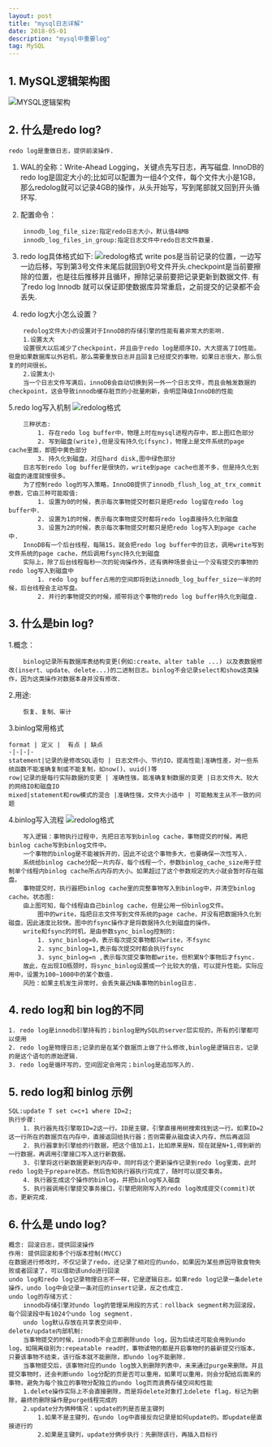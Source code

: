 ```yaml
---
layout: post
title: "mysql日志详解"
date: 2018-05-01
description: "mysql中重要log"
tag: MySQL
---
```


## 1. MySQL逻辑架构图
![MYSQL逻辑架构](https://allenfancy.github.io/images/mysql/mysql逻辑架构.png)

## 2. 什么是redo log?
    redo log是重做日志，提供前滚操作.

1. WAL的全称：Write-Ahead Logging，关键点先写日志，再写磁盘.
    InnoDB的redo log是固定大小的;比如可以配置为一组4个文件，每个文件大小是1GB，那么redolog就可以记录4GB的操作，从头开始写，写到尾部就又回到开头循环写.

2. 配置命令：
```
    innodb_log_file_size:指定redo日志大小，默认值48MB
    innodb_log_files_in_group:指定日志文件中redo日志文件数量.
```
3. redo log具体格式如下:
   ![redolog格式](https://allenfancy.github.io/images/mysql/redolog.png)
    write pos是当前记录的位置，一边写一边后移，写到第3号文件末尾后就回到0号文件开头.checkpoint是当前要擦除的位置，也是往后推移并且循环，擦除记录前要把记录更新到数据文件.
    有了redo log Innodb 就可以保证即使数据库异常重启，之前提交的记录都不会丢失.

4. redo log大小怎么设置？

```
    redolog文件大小的设置对于InnoDB的存储引擎的性能有着非常大的影响.
    1.设置太大
    设置很大以后减少了checkpoint，并且由于redo log是顺序IO，大大提高了IO性能。但是如果数据库以外宕机，那么需要重放日志并且回复已经提交的事物，如果日志很大，那么恢复的时间很长。
    2.设置太小
    当一个日志文件写满后，innoDB会自动切换到另一外一个日志文件，而且会触发数据的checkpoint，这会导致innodb缓存脏页的小批量刷新，会明显降级InnoDB的性能
```
5.redo log写入机制
![redolog格式](https://allenfancy.github.io/images/mysql/redolog存储状态.png)
```
    三种状态:
        1. 存在redo log buffer中，物理上时在mysql进程内存中，即上图红色部分
        2. 写到磁盘(write),但是没有持久化(fsync)，物理上是文件系统的page cache里面，即图中黄色部分
        3. 持久化到磁盘，对应hard disk,图中绿色部分
    日志写到redo log buffer是很快的，write到page cache也差不多，但是持久化到磁盘的速度就慢很多。
    为了控制redo log的写入策略，InnoDB提供了innodb_flush_log_at_trx_commit参数，它由三种可能取值:
        1. 设置为0的时候，表示每次事物提交时都只是把redo log留在redo log buffer中.
        2. 设置为1的时候，表示每次事物提交时都将redo log直接持久化到磁盘
        3. 设置为2的时候，表示每次事物提交时都只是把redo log写入到page cache中.
    InnoDB有一个后台线程，每隔1S，就会把redo log buffer中的日志，调用write写到文件系统的page cache，然后调用fsync持久化到磁盘
    实际上，除了后台线程每秒一次的轮询操作外，还有俩种场景会让一个没有提交的事物的redo log写入到磁盘中
        1. redo log buffer占用的空间即将到达innodb_log_buffer_size一半的时候，后台线程会主动写盘。
        2. 并行的事物提交的时候，顺带将这个事物的redo log buffer持久化到磁盘.
```

## 3. 什么是bin log?
1.概念：
```
    binlog记录所有数据库表结构变更(例如:create、alter table ...) 以及表数据修改(insert、update、delete...)的二进制日志。binlog不会记录select和show这类操作，因为这类操作对数据本身并没有修改.
```

2.用途:
```
    恢复、复制、审计
```

3.binlog常用格式
```
format | 定义 |  有点 | 缺点
-|-|-|-
statement|记录的是修改SQL语句 | 日志文件小、节约IO，提高性能|准确性差，对一些系统函数不能准确复制或不能复制，如now()、uuid()等
row|记录的是每行实际数据的变更 | 准确性强，能准确复制数据的变更 |日志文件大、较大的网络IO和磁盘IO
mixed|statement和row模式的混合 |准确性强，文件大小适中 | 可能触发主从不一致的问题
```

4.binlog写入流程
![redolog格式](https://allenfancy.github.io/images/mysql/binlog写入状态.png)
```
    写入逻辑：事物执行过程中，先把日志写到binlog cache，事物提交的时候，再把binlog cache写到binlog文件中。
    一个事物的binlog是不能被拆开的，因此不论这个事物多大，也要确保一次性写入.
    系统给binlog cache分配一片内存，每个线程一个，参数binlog_cache_size用于控制单个线程内binlog cache所占内存的大小。如果超过了这个参数规定的大小就会暂时存在磁盘。
    事物提交时，执行器把binlog cache里的完整事物写入到binlog中，并清空binlog cache。状态图:
    由上图可知，每个线程由自己binlog cache，但是公用一份binlog文件。
        图中的write，指把日志文件写到文件系统的page cache，并没有把数据持久化到磁盘，因此速度比较快。图中的fsync操作才是将数据持久化到磁盘的操作。
    write和fsync的时机，是由参数sync_binlog控制的:
        1. sync_binlog=0，表示每次提交事物都只write，不fsync
        2. sync_binlog=1,表示每次提交时都会执行fsync
        3. sync_binlog=n ,表示每次提交事物都write，但积累N个事物后才fsync.
    故此，在出现IO瓶颈时，将sync_binlog设置成一个比较大的值，可以提升性能。实际应用中，设置为100~1000中的某个数值.
    风险：如果主机发生异常时，会丢失最近N条事物的binlog日志.
```

## 4. redo log和 bin log的不同
    1. redo log是innodb引擎持有的；binlog是MySQL的server层实现的，所有的引擎都可以使用
    2. redo log是物理日志;记录的是在某个数据页上做了什么修改,binlog是逻辑日志，记录的是这个语句的原始逻辑.
    3. redo log是循环写的，空间固定会用完；binlog是追加写入的.

## 5. redo log和 binlog 示例
    SQL:update T set c=c+1 where ID=2;
    执行步骤:
        1. 执行器先找引擎取ID=2这一行。ID是主键，引擎直接用树搜索找到这一行。如果ID=2这一行所在的数据页在内存中，直接返回给执行器；否则需要从磁盘读入内存，然后再返回
        2. 执行器拿到引擎给的行数据，把这个值加上1，比如原来是N，现在就是N+1,得到新的一行数据，再调用引擎接口写入这行新数据。
        3. 引擎将这行新数据更新到内存中，同时将这个更新操作记录到redo log里面，此时redo log处于prepare状态。然后告知执行器执行完成了，随时可以提交事务。
        4. 执行器生成这个操作的binlog，并把binlog写入磁盘
        5. 执行器调用引擎提交事务接口，引擎把刚刚写入的redo log改成提交(commit)状态，更新完成.

## 6. 什么是 undo log?
    概念: 回滚日志，提供回滚操作
    作用: 提供回滚和多个行版本控制(MVCC)
    在数据进行修改时，不仅记录了redo，还记录了相对应的undo，如果因为某些原因导致食物失败或者回滚了，可以借助该undo进行回滚
    undo log和redo log记录物理日志不一样，它是逻辑日志。如果redo log记录一条delete操作，undo log中会记录一条对应的insert记录，反之也成立.
    undo log的存储方式：
        innodb存储引擎对undo log的管理采用段的方式：rollback segment称为回滚段，每个回滚段中有1024个undo log segment.
        undo log默认存放在共享表空间中.
    delete/update内部机制:
        当事物提交的时候，innodb不会立即删除undo log，因为后续还可能会用到undo log，如隔离级别为:repeatable read时，事物读物的都是开启事物时的最新提交行版本，只要该事物不结束，该行版本就不能删除，即undo log不能删除.
        当事物提交后，该事物对应的undo log放入到删除列表中，未来通过purge来删除。并且提交事物时，还会判断undo log分配的页是否可以重用，如果可以重用，则会分配给后面来的事物，避免为每个独立的事物分配独立的undo log页而浪费存储空间和性能
        1.delete操作实际上不会直接删除，而是将delete对象打上delete flag，标记为删除，最终的删除操作是purge线程完成的
        2.update分为俩种情况：update的列是否是主键列
            1.如果不是主键列，在undo log中直接反向记录是如何update的。即update是直接进行的
            2.如果是主键列，update分俩步执行：先删除该行，再插入目标行

